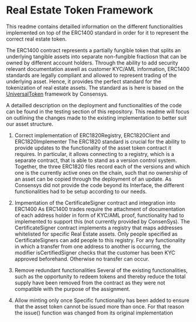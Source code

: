# Real Estate Token Framework

This readme contains detailled information on the different functionalities implemented on top of the ERC1400 standard in order for it to represent the correct real estate token. 

The ERC1400 contract represents a partially fungible token that splits an underlying tangible assets into separate non-fungible fractiosn that can be owned by different account holders. Through the ability to add security relevant documentation aswell as customer KYC/AML information, ERC1400 standards are legally compliant and allowed to represent trading of the underlying asset. Hence, it provides the perfect standard for the tokenization of real estate assets. The standard as is here is based on the [UniversalToken](https://github.com/ConsenSys/UniversalToken) framework by Consensys. 

A detailled description on the deployment and functionalities of the code can be found in the testing section of this repository. This readme will focus on outlining the changes made to the existing implementation to better suit our asset structure. 

1. Correct implementation of ERC1820Registry, ERC1820Client and ERC1820Implementer
   The ERC1820 standard is crucial for the ability to provide updates to the functionality of the asset token contract it requires. In particular, it allows connecting to a registry, which is a separate contract, that is able to stand as a version control system. Together, the three ERC1820 files record each of the versions and which one is the currently active ones on the chain, such that no ownership of an asset can be copied through the deployment of an update. As Consensys did not provide the code beyond its Interface, the different functionalities had to be setup according to our needs. 
   
2. Impmentation of the CertificateSigner contract and integration into ERC1400
   As ERC1400 trades require the attachment of documentation of each address holder in form of KYC/AML proof, functionality had to implemented to support this (not currently provided by ConsenSys). The CertificateSigner contract implements a registry that maps addresses whitelisted for specific Real Estate assets. Only people specified as CertificateSigners can add people to this registry. For any functionality in which a transfer from one address to another is occurring, the modifier isCertifiedSigner checks that the customer has been KYC approved beforehand. Otherwise no transfer can occur. 
   
3. Remove redundant functionalities 
   Several of the existing functionalities, such as the opportunity to redeem tokens and thereby reduce the total supply have been removed from the contract as they were not compatible with the purpose of the assignment. 

4. Allow minting only once
   Specific functionality has been added to ensure that the asset token cannot be issued more than once. For that reason the issue() function was changed from its original implementation
